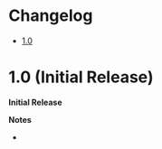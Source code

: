 
# Changelog
- [1.0](#1.0-(initial-release))




# 1.0 (Initial Release)

**Initial Release**

**Notes**

- 
